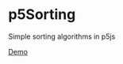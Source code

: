 # p5Sorting
Simple sorting algorithms in p5js

[Demo](https://bobingstern.github.io/p5Sorting/SortingP5-main/)
